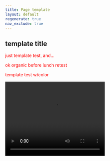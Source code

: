 ```yaml
---
title: Page template
layout: default
regenerate: true
nav_exclude: true
---
```

<link rel="stylesheet"  href=""../oahuv1/images/styletest.css"">

<style>  

p {color:  red;}  
</style>  



## template title

just template test,  and...  

ok organic before lunch retest

<p>template test w/color</p>
<p>
<video width="320" height="240" controls>
<source src="../oahuv1/images/kaala.webm" type="video/webm">
  Your browser does not support the video tag.
</video>
</p>
<!--stackedit_data:
eyJoaXN0b3J5IjpbLTEwODU5MTc4MzEsLTExMTYyMTk1OTQsNj
QzNzU3NjkzLC0xMjUyMjExMDA4XX0=
-->